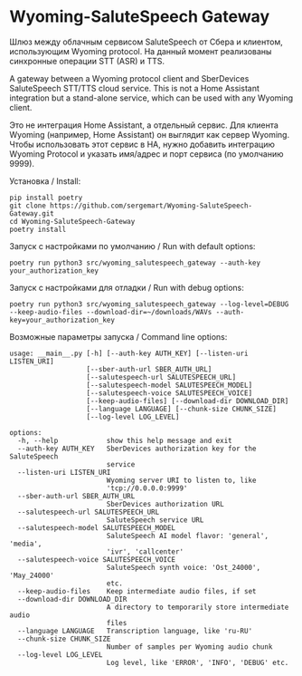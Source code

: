 # Wyoming-SaluteSpeech Gateway

Шлюз между облачным сервисом SaluteSpeech от Сбера и клиентом, использующим Wyoming protocol. На данный момент реализованы синхронные операции STT (ASR) и TTS.

A gateway between a Wyoming protocol client and SberDevices SaluteSpeech STT/TTS cloud service. This is not a Home Assistant integration but a stand-alone service, which can be used with any Wyoming client.

Это не интеграция Home Assistant, а отдельный сервис. Для клиента Wyoming (например, Home Assistant) он выглядит как сервер Wyoming. Чтобы использовать этот сервис в HA, нужно добавить интеграцию Wyoming Protocol и указать имя/адрес и порт сервиса (по умолчанию 9999).

Установка / Install:
```commandline
pip install poetry
git clone https://github.com/sergemart/Wyoming-SaluteSpeech-Gateway.git
cd Wyoming-SaluteSpeech-Gateway
poetry install
```
Запуск с настройками по умолчанию / Run with default options:
```commandline
poetry run python3 src/wyoming_salutespeech_gateway --auth-key your_authorization_key
```
Запуск с настройками для отладки / Run with debug options:
```commandline
poetry run python3 src/wyoming_salutespeech_gateway --log-level=DEBUG --keep-audio-files --download-dir=~/downloads/WAVs --auth-key=your_authorization_key
```

Возможные параметры запуска / Command line options:
```commandline
usage: __main__.py [-h] [--auth-key AUTH_KEY] [--listen-uri LISTEN_URI]
                   [--sber-auth-url SBER_AUTH_URL]
                   [--salutespeech-url SALUTESPEECH_URL]
                   [--salutespeech-model SALUTESPEECH_MODEL]
                   [--salutespeech-voice SALUTESPEECH_VOICE]
                   [--keep-audio-files] [--download-dir DOWNLOAD_DIR]
                   [--language LANGUAGE] [--chunk-size CHUNK_SIZE]
                   [--log-level LOG_LEVEL]

options:
  -h, --help            show this help message and exit
  --auth-key AUTH_KEY   SberDevices authorization key for the SaluteSpeech
                        service
  --listen-uri LISTEN_URI
                        Wyoming server URI to listen to, like
                        'tcp://0.0.0.0:9999'
  --sber-auth-url SBER_AUTH_URL
                        SberDevices authorization URL
  --salutespeech-url SALUTESPEECH_URL
                        SaluteSpeech service URL
  --salutespeech-model SALUTESPEECH_MODEL
                        SaluteSpeech AI model flavor: 'general', 'media',
                        'ivr', 'callcenter'
  --salutespeech-voice SALUTESPEECH_VOICE
                        SaluteSpeech synth voice: 'Ost_24000', 'May_24000'
                        etc.
  --keep-audio-files    Keep intermediate audio files, if set
  --download-dir DOWNLOAD_DIR
                        A directory to temporarily store intermediate audio
                        files
  --language LANGUAGE   Transcription language, like 'ru-RU'
  --chunk-size CHUNK_SIZE
                        Number of samples per Wyoming audio chunk
  --log-level LOG_LEVEL
                        Log level, like 'ERROR', 'INFO', 'DEBUG' etc.

```
